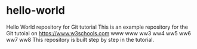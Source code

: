 # hello-world
Hello World repository for Git tutorial
This is an example repository for the Git tutoial on https://www.w3schools.com
www
www
ww3
ww4
ww5
ww6
ww7
ww8
This repository is built step by step in the tutorial.
